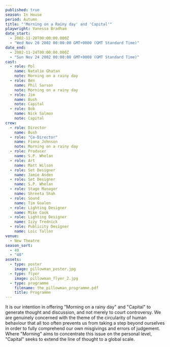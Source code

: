 ```yaml
---
published: true
season: In House
period: Autumn
title: "'Morning on a Rainy day' and 'Capital'"
playwright: Vanessa Bradham
date_start: 
  - 2002-11-20T00:00:00.000Z
  - "Wed Nov 20 2002 00:00:00 GMT+0000 (GMT Standard Time)"
date_end: 
  - 2002-11-24T00:00:00.000Z
  - "Sun Nov 24 2002 00:00:00 GMT+0000 (GMT Standard Time)"
cast: 
  - role: Pol
    name: Natalie Ghatan
    note: Morning on a rainy day
  - role: Ben
    name: Phil Sarson
    note: Morning on a rainy day
  - role: Jim
    name: Bush
    note: Capital
  - role: Bob
    name: Nick Salmon
    note: Capital
crew: 
  - role: Director
    name: Bush
  - role: "Co-Director"
    name: Fiona Johnson
    note: Morning on a rainy day
  - role: Producer
    name: S.P. Whelan
  - role: Art
    name: Matt Wilson
  - role: Set Designer
    name: Jamie Asden
  - role: Set Designer
    name: S.P. Whelan
  - role: Stage Manager
    name: Shreeta Shah
  - role: Sound
    name: Tim Goalen
  - role: Lighting Designer
    name: Mike Cook
  - role: Lighting Designer
    name: Izzy Trednick
  - role: Publicity Designer
    name: Loic Tallon
venue: 
  - New Theatre
season_sort: 
  - 40
  - "40"
assets: 
  - type: poster
    image: pillowman_poster.jpg
  - type: flyer
    image: pillowman_flyer_2.jpg
  - type: programme
    filename: the_pillowman_programme.pdf
    title: Programme
---
```



It is our intention in offering "Morning on a rainy day" and "Capital" to generate thought and discussion, and not merely to court controversy. We are genuinely concerned with the theme of the circularity of human behaviour that all too often prevents us from taking a step beyond ourselves in order to fully comprehend our own misgivings and errors of judgement. Where "Morning" aims to concentrate this issue on the personal level, "Capital" seeks to extend the line of thought to a global scale.
